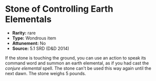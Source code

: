 
# Stone of Controlling Earth Elementals

* **Rarity:** rare
* **Type:** Wondrous item
* **Attunement:** No
* **Source:** 5.1 SRD (D&D 2014)


If the stone is touching the ground, you can use an action to speak its command word and summon an earth elemental, as if you had cast the _conjure elemental_ spell. The stone can't be used this way again until the next dawn. The stone weighs 5 pounds.
